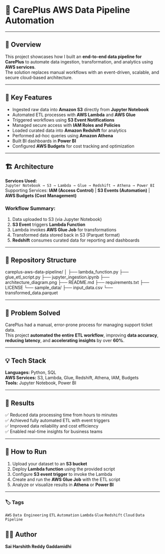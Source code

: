 # 🧩 CarePlus AWS Data Pipeline Automation  

---

## 📝 Overview  
This project showcases how I built an **end-to-end data pipeline for CarePlus** to automate data ingestion, transformation, and analytics using **AWS services**.  
The solution replaces manual workflows with an event-driven, scalable, and secure cloud-based architecture.  

---

## 🚀 Key Features  
- Ingested raw data into **Amazon S3** directly from **Jupyter Notebook**  
- Automated ETL processes with **AWS Lambda** and **AWS Glue**  
- Triggered workflows using **S3 Event Notifications**  
- Managed secure access with **IAM Roles and Policies**  
- Loaded curated data into **Amazon Redshift** for analytics  
- Performed ad-hoc queries using **Amazon Athena**  
- Built BI dashboards in **Power BI**  
- Configured **AWS Budgets** for cost tracking and optimization  

---

## 🏗️ Architecture  

**Services Used:**  
`Jupyter Notebook → S3 → Lambda → Glue → Redshift → Athena → Power BI`  
Supporting Services: **IAM (Access Control)** | **S3 Events (Automation)** | **AWS Budgets (Cost Management)**  

### **Workflow Summary:**  
1. Data uploaded to S3 (via Jupyter Notebook)  
2. **S3 Event** triggers **Lambda Function**  
3. Lambda invokes **AWS Glue Job** for transformations  
4. Transformed data stored back in S3 (Parquet format)  
5. **Redshift** consumes curated data for reporting and dashboards  

---

## 📂 Repository Structure  

careplus-aws-data-pipeline/
│
├── lambda_function.py
├── glue_etl_script.py
├── jupyter_ingestion.ipynb
├── architecture_diagram.png
├── README.md
├── requirements.txt
├── LICENSE
└── sample_data/
    ├── input_data.csv
    └── transformed_data.parquet

---

## 🧠 Problem Solved  
CarePlus had a manual, error-prone process for managing support ticket data.  
This project **automated the entire ETL workflow**, improving **data accuracy**, **reducing latency**, and **accelerating insights** by over **60%**.  

---

## 💡 Tech Stack  
**Languages:** Python, SQL  
**AWS Services:** S3, Lambda, Glue, Redshift, Athena, IAM, Budgets  
**Tools:** Jupyter Notebook, Power BI  

---

## 🧾 Results  
✅ Reduced data processing time from hours to minutes  
✅ Achieved fully automated ETL with event triggers  
✅ Improved data reliability and cost efficiency  
✅ Enabled real-time insights for business teams  

---

## 🔗 How to Run  

1. Upload your dataset to an **S3 bucket**  
2. Deploy **Lambda function** using the provided script  
3. Configure **S3 event trigger** to invoke the Lambda  
4. Create and run the **AWS Glue Job** with the ETL script  
5. Analyze or visualize results in **Athena** or **Power BI**  

---

### 🏷️ Tags  
`AWS` `Data Engineering` `ETL` `Automation` `Lambda` `Glue` `Redshift` `Cloud` `Data Pipeline`  

## 👨‍💻 Author

**Sai Harshith Reddy Gaddamidhi**  



